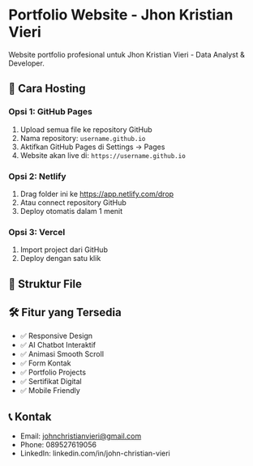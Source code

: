 # Portfolio Website - Jhon Kristian Vieri

Website portfolio profesional untuk Jhon Kristian Vieri - Data Analyst & Developer.

## 🚀 Cara Hosting

### Opsi 1: GitHub Pages
1. Upload semua file ke repository GitHub
2. Nama repository: `username.github.io`
3. Aktifkan GitHub Pages di Settings → Pages
4. Website akan live di: `https://username.github.io`

### Opsi 2: Netlify
1. Drag folder ini ke https://app.netlify.com/drop
2. Atau connect repository GitHub
3. Deploy otomatis dalam 1 menit

### Opsi 3: Vercel
1. Import project dari GitHub
2. Deploy dengan satu klik

## 📁 Struktur File

## 🛠 Fitur yang Tersedia
- ✅ Responsive Design
- ✅ AI Chatbot Interaktif
- ✅ Animasi Smooth Scroll
- ✅ Form Kontak
- ✅ Portfolio Projects
- ✅ Sertifikat Digital
- ✅ Mobile Friendly

## 📞 Kontak
- Email: johnchristianvieri@gmail.com
- Phone: 089527619056
- LinkedIn: linkedin.com/in/john-christian-vieri
